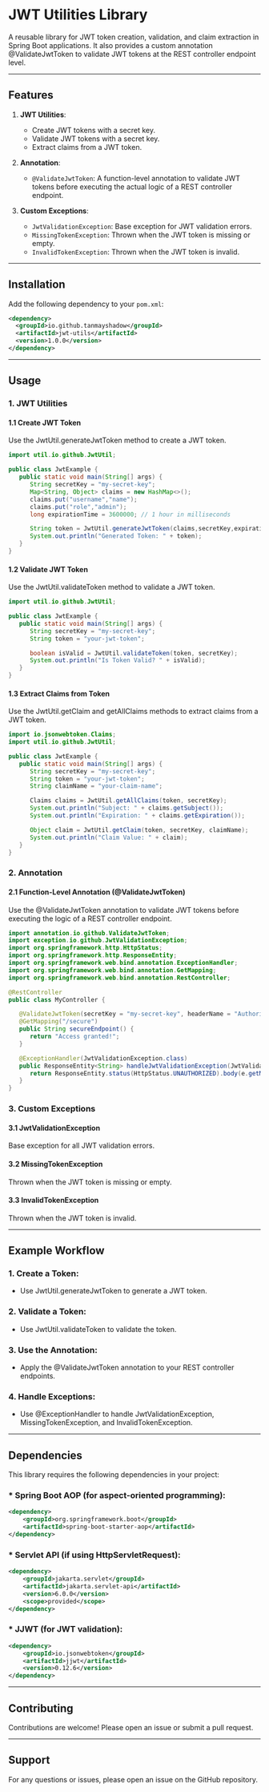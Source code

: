 # JWT Utilities Library

A reusable library for JWT token creation, validation, and claim extraction in Spring Boot applications. It also provides a custom annotation @ValidateJwtToken to validate JWT tokens at the REST controller endpoint level.

---

## Features

1. **JWT Utilities**:
    - Create JWT tokens with a secret key.
    - Validate JWT tokens with a secret key.
    - Extract claims from a JWT token.

2. **Annotation**:
    - `@ValidateJwtToken`: A function-level annotation to validate JWT tokens before executing the actual logic of a REST controller endpoint.

3. **Custom Exceptions**:
    - `JwtValidationException`: Base exception for JWT validation errors.
    - `MissingTokenException`: Thrown when the JWT token is missing or empty.
    - `InvalidTokenException`: Thrown when the JWT token is invalid.

---

## Installation

Add the following dependency to your `pom.xml`:

```xml
<dependency>
  <groupId>io.github.tanmayshadow</groupId>
  <artifactId>jwt-utils</artifactId>
  <version>1.0.0</version>
</dependency>
```
---

## Usage
### 1. JWT Utilities 

#### 1.1 Create JWT Token
Use the JwtUtil.generateJwtToken method to create a JWT token.

```java
import util.io.github.JwtUtil;

public class JwtExample {
   public static void main(String[] args) {
      String secretKey = "my-secret-key";
      Map<String, Object> claims = new HashMap<>();
      claims.put("username","name");
      claims.put("role","admin");
      long expirationTime = 3600000; // 1 hour in milliseconds

      String token = JwtUtil.generateJwtToken(claims,secretKey,expiration);
      System.out.println("Generated Token: " + token);
   }
}
```

#### 1.2 Validate JWT Token
Use the JwtUtil.validateToken method to validate a JWT token.

```java
import util.io.github.JwtUtil;

public class JwtExample {
   public static void main(String[] args) {
      String secretKey = "my-secret-key";
      String token = "your-jwt-token";

      boolean isValid = JwtUtil.validateToken(token, secretKey);
      System.out.println("Is Token Valid? " + isValid);
   }
}
```

#### 1.3 Extract Claims from Token
Use the JwtUtil.getClaim and getAllClaims methods to extract claims from a JWT token.

```java
import io.jsonwebtoken.Claims;
import util.io.github.JwtUtil;

public class JwtExample {
   public static void main(String[] args) {
      String secretKey = "my-secret-key";
      String token = "your-jwt-token";
      String claimName = "your-claim-name";

      Claims claims = JwtUtil.getAllClaims(token, secretKey);
      System.out.println("Subject: " + claims.getSubject());
      System.out.println("Expiration: " + claims.getExpiration());

      Object claim = JwtUtil.getClaim(token, secretKey, claimName);
      System.out.println("Claim Value: " + claim);
   }
}
```

### 2. Annotation
#### 2.1 Function-Level Annotation (@ValidateJwtToken)
Use the @ValidateJwtToken annotation to validate JWT tokens before executing the logic of a REST controller endpoint.

```java
import annotation.io.github.ValidateJwtToken;
import exception.io.github.JwtValidationException;
import org.springframework.http.HttpStatus;
import org.springframework.http.ResponseEntity;
import org.springframework.web.bind.annotation.ExceptionHandler;
import org.springframework.web.bind.annotation.GetMapping;
import org.springframework.web.bind.annotation.RestController;

@RestController
public class MyController {

   @ValidateJwtToken(secretKey = "my-secret-key", headerName = "Authorization")
   @GetMapping("/secure")
   public String secureEndpoint() {
      return "Access granted!";
   }

   @ExceptionHandler(JwtValidationException.class)
   public ResponseEntity<String> handleJwtValidationException(JwtValidationException e) {
      return ResponseEntity.status(HttpStatus.UNAUTHORIZED).body(e.getMessage());
   }
}
```

### 3. Custom Exceptions
#### 3.1 JwtValidationException
Base exception for all JWT validation errors.

#### 3.2 MissingTokenException
Thrown when the JWT token is missing or empty.

#### 3.3 InvalidTokenException
Thrown when the JWT token is invalid.

---
## Example Workflow
### 1. Create a Token:

* Use JwtUtil.generateJwtToken to generate a JWT token.

### 2. Validate a Token:

* Use JwtUtil.validateToken to validate the token.

### 3. Use the Annotation:

* Apply the @ValidateJwtToken annotation to your REST controller endpoints.

### 4. Handle Exceptions:

* Use @ExceptionHandler to handle JwtValidationException, MissingTokenException, and InvalidTokenException.

---

## Dependencies
This library requires the following dependencies in your project:

### * Spring Boot AOP (for aspect-oriented programming):
```xml
<dependency>
    <groupId>org.springframework.boot</groupId>
    <artifactId>spring-boot-starter-aop</artifactId>
</dependency>
```
### * Servlet API (if using HttpServletRequest):
```xml
<dependency>
    <groupId>jakarta.servlet</groupId>
    <artifactId>jakarta.servlet-api</artifactId>
    <version>6.0.0</version>
    <scope>provided</scope>
</dependency>
```
### * JJWT (for JWT validation):
```xml
<dependency>
    <groupId>io.jsonwebtoken</groupId>
    <artifactId>jjwt</artifactId>
    <version>0.12.6</version>
</dependency>
```
---
## Contributing
Contributions are welcome! Please open an issue or submit a pull request.

---

## Support
For any questions or issues, please open an issue on the GitHub repository.
